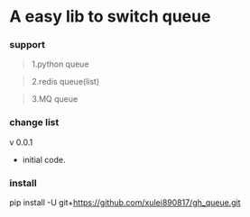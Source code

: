 # A easy lib to switch queue

### support  

>1.python queue

>2.redis queue(list)

>3.MQ queue

### change list

v 0.0.1
* initial code.

### install

pip install -U git+https://github.com/xulei890817/gh_queue.git